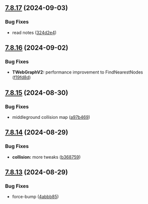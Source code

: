 ## [7.8.17](https://github.com/Torwent/SRL-T/compare/v7.8.16...v7.8.17) (2024-09-03)


### Bug Fixes

* read notes ([324d2e4](https://github.com/Torwent/SRL-T/commit/324d2e4e8cea4ae845c11148924c7778ed93152e))



## [7.8.16](https://github.com/Torwent/SRL-T/compare/v7.8.15...v7.8.16) (2024-09-02)


### Bug Fixes

* **TWebGraphV2:** performance improvement to FindNearestNodes ([f19fd8d](https://github.com/Torwent/SRL-T/commit/f19fd8d6278b28210779eb0ddc384cd82c28f208))



## [7.8.15](https://github.com/Torwent/SRL-T/compare/v7.8.14...v7.8.15) (2024-08-30)


### Bug Fixes

* middleground collision map ([a97b469](https://github.com/Torwent/SRL-T/commit/a97b469c757499e6475bbc46b15ecc4c1767e44a))



## [7.8.14](https://github.com/Torwent/SRL-T/compare/v7.8.13...v7.8.14) (2024-08-29)


### Bug Fixes

* **collision:** more tweaks ([b368759](https://github.com/Torwent/SRL-T/commit/b3687590257a318dd4ed99bdd71cba7898d0d7d0))



## [7.8.13](https://github.com/Torwent/SRL-T/compare/v7.8.12...v7.8.13) (2024-08-29)


### Bug Fixes

* force-bump ([4abbb85](https://github.com/Torwent/SRL-T/commit/4abbb85dfc311ff8031a97b5f7f1c4bcef548408))



